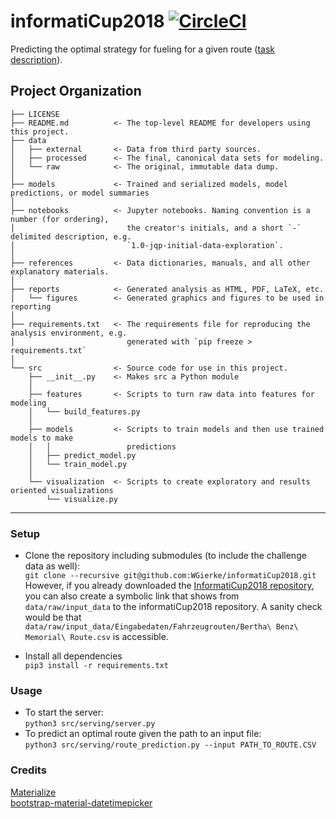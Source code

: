 informatiCup2018 [![CircleCI](https://circleci.com/gh/WGierke/informatiCup2018.svg?style=svg&circle-token=00f4e65f31b3192e58b793d0282ba0af8c009b44)](https://circleci.com/gh/WGierke/informatiCup2018)
==============================

Predicting the optimal strategy for fueling for a given route ([task description](https://github.com/WGierke/informatiCup2018/blob/master/references/Intellitank.pdf)).

Project Organization
------------

    ├── LICENSE
    ├── README.md          <- The top-level README for developers using this project.
    ├── data
    │   ├── external       <- Data from third party sources.
    │   ├── processed      <- The final, canonical data sets for modeling.
    │   └── raw            <- The original, immutable data dump.
    │
    ├── models             <- Trained and serialized models, model predictions, or model summaries
    │
    ├── notebooks          <- Jupyter notebooks. Naming convention is a number (for ordering),
    │                         the creator's initials, and a short `-` delimited description, e.g.
    │                         `1.0-jqp-initial-data-exploration`.
    │
    ├── references         <- Data dictionaries, manuals, and all other explanatory materials.
    │
    ├── reports            <- Generated analysis as HTML, PDF, LaTeX, etc.
    │   └── figures        <- Generated graphics and figures to be used in reporting
    │
    ├── requirements.txt   <- The requirements file for reproducing the analysis environment, e.g.
    │                         generated with `pip freeze > requirements.txt`
    │
    └── src                <- Source code for use in this project.
        ├── __init__.py    <- Makes src a Python module
        │
        ├── features       <- Scripts to turn raw data into features for modeling
        │   └── build_features.py
        │
        ├── models         <- Scripts to train models and then use trained models to make
        │   │                 predictions
        │   ├── predict_model.py
        │   └── train_model.py
        │
        └── visualization  <- Scripts to create exploratory and results oriented visualizations
            └── visualize.py

--------
### Setup

- Clone the repository including submodules (to include the challenge data as well):  
`git clone --recursive git@github.com:WGierke/informatiCup2018.git`  
However, if you already downloaded the [InformatiCup2018 repository](https://github.com/InformatiCup/InformatiCup2018), you can also create a symbolic link that shows from `data/raw/input_data` to the informatiCup2018 repository. A sanity check would be that `data/raw/input_data/Eingabedaten/Fahrzeugrouten/Bertha\ Benz\ Memorial\ Route.csv` is accessible.

- Install all dependencies  
`pip3 install -r requirements.txt`  

### Usage
- To start the server:  
`python3 src/serving/server.py`  
- To predict an optimal route given the path to an input file:  
`python3 src/serving/route_prediction.py --input PATH_TO_ROUTE.CSV`

### Credits
[Materialize](http://materializecss.com/)  
[bootstrap-material-datetimepicker](https://github.com/T00rk/bootstrap-material-datetimepicker)
